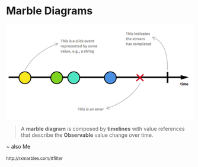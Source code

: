 # Marble Diagrams
![Debounce?](./src/images/marble-syntax.png)

> A **marble diagram** is composed by **timelines** with value references that
describe the **Observable** value change over time.

~ also Me

<small>
http://rxmarbles.com/#filter
</small>